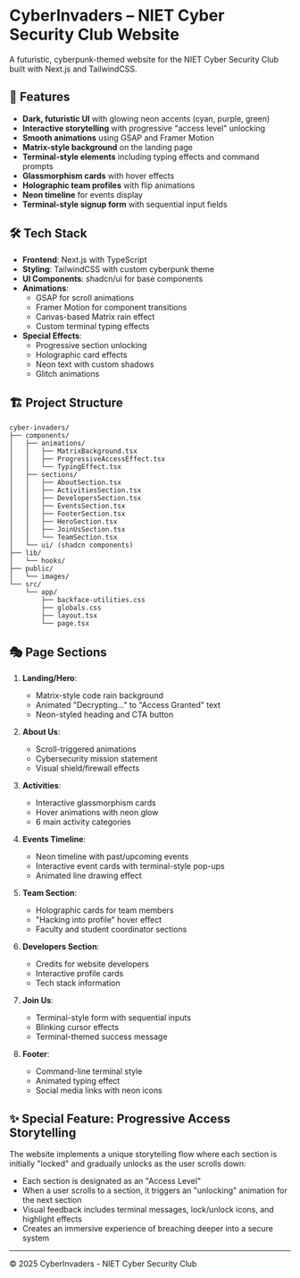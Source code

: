 # CyberInvaders – NIET Cyber Security Club Website

A futuristic, cyberpunk-themed website for the NIET Cyber Security Club built with Next.js and TailwindCSS.

## 🚀 Features

- **Dark, futuristic UI** with glowing neon accents (cyan, purple, green)
- **Interactive storytelling** with progressive "access level" unlocking
- **Smooth animations** using GSAP and Framer Motion
- **Matrix-style background** on the landing page
- **Terminal-style elements** including typing effects and command prompts
- **Glassmorphism cards** with hover effects
- **Holographic team profiles** with flip animations
- **Neon timeline** for events display
- **Terminal-style signup form** with sequential input fields

## 🛠️ Tech Stack

- **Frontend**: Next.js with TypeScript
- **Styling**: TailwindCSS with custom cyberpunk theme
- **UI Components**: shadcn/ui for base components
- **Animations**:
  - GSAP for scroll animations
  - Framer Motion for component transitions
  - Canvas-based Matrix rain effect
  - Custom terminal typing effects
- **Special Effects**:
  - Progressive section unlocking
  - Holographic card effects
  - Neon text with custom shadows
  - Glitch animations

## 🏗️ Project Structure

```
cyber-invaders/
├── components/
│   ├── animations/
│   │   ├── MatrixBackground.tsx
│   │   ├── ProgressiveAccessEffect.tsx
│   │   └── TypingEffect.tsx
│   ├── sections/
│   │   ├── AboutSection.tsx
│   │   ├── ActivitiesSection.tsx
│   │   ├── DevelopersSection.tsx
│   │   ├── EventsSection.tsx
│   │   ├── FooterSection.tsx
│   │   ├── HeroSection.tsx
│   │   ├── JoinUsSection.tsx
│   │   └── TeamSection.tsx
│   └── ui/ (shadcn components)
├── lib/
│   └── hooks/
├── public/
│   └── images/
└── src/
    └── app/
        ├── backface-utilities.css
        ├── globals.css
        ├── layout.tsx
        └── page.tsx
```

## 🎭 Page Sections

1. **Landing/Hero**:
   - Matrix-style code rain background
   - Animated "Decrypting..." to "Access Granted" text
   - Neon-styled heading and CTA button

2. **About Us**:
   - Scroll-triggered animations
   - Cybersecurity mission statement
   - Visual shield/firewall effects

3. **Activities**:
   - Interactive glassmorphism cards
   - Hover animations with neon glow
   - 6 main activity categories

4. **Events Timeline**:
   - Neon timeline with past/upcoming events
   - Interactive event cards with terminal-style pop-ups
   - Animated line drawing effect

5. **Team Section**:
   - Holographic cards for team members
   - "Hacking into profile" hover effect
   - Faculty and student coordinator sections

6. **Developers Section**:
   - Credits for website developers
   - Interactive profile cards
   - Tech stack information

7. **Join Us**:
   - Terminal-style form with sequential inputs
   - Blinking cursor effects
   - Terminal-themed success message

8. **Footer**:
   - Command-line terminal style
   - Animated typing effect
   - Social media links with neon icons

## ✨ Special Feature: Progressive Access Storytelling

The website implements a unique storytelling flow where each section is initially "locked" and gradually unlocks as the user scrolls down:

- Each section is designated as an "Access Level"
- When a user scrolls to a section, it triggers an "unlocking" animation for the next section
- Visual feedback includes terminal messages, lock/unlock icons, and highlight effects
- Creates an immersive experience of breaching deeper into a secure system

---

© 2025 CyberInvaders - NIET Cyber Security Club